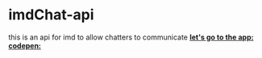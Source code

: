 # imdChat-api

this is an api for imd to allow chatters to communicate
**[let's go to the app:](https://deshi-imdchatapp.herokuapp.com/)**
**[codepen:](https://codepen.io/r0808/pen/qBpNdGR)**